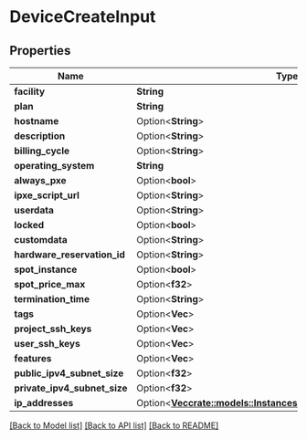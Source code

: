 # DeviceCreateInput

## Properties

Name | Type | Description | Notes
------------ | ------------- | ------------- | -------------
**facility** | **String** |  | 
**plan** | **String** |  | 
**hostname** | Option<**String**> |  | [optional]
**description** | Option<**String**> |  | [optional]
**billing_cycle** | Option<**String**> |  | [optional]
**operating_system** | **String** |  | 
**always_pxe** | Option<**bool**> |  | [optional]
**ipxe_script_url** | Option<**String**> |  | [optional]
**userdata** | Option<**String**> |  | [optional]
**locked** | Option<**bool**> |  | [optional]
**customdata** | Option<**String**> |  | [optional]
**hardware_reservation_id** | Option<**String**> |  | [optional]
**spot_instance** | Option<**bool**> |  | [optional]
**spot_price_max** | Option<**f32**> |  | [optional]
**termination_time** | Option<**String**> |  | [optional]
**tags** | Option<**Vec<String>**> |  | [optional]
**project_ssh_keys** | Option<**Vec<String>**> |  | [optional]
**user_ssh_keys** | Option<**Vec<String>**> |  | [optional]
**features** | Option<**Vec<String>**> |  | [optional]
**public_ipv4_subnet_size** | Option<**f32**> |  | [optional]
**private_ipv4_subnet_size** | Option<**f32**> |  | [optional]
**ip_addresses** | Option<[**Vec<crate::models::InstancesBatchCreateInputIpAddresses>**](InstancesBatchCreateInput_ip_addresses.md)> |  | [optional]

[[Back to Model list]](../README.md#documentation-for-models) [[Back to API list]](../README.md#documentation-for-api-endpoints) [[Back to README]](../README.md)



